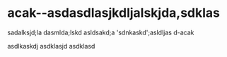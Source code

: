 # acak--asdasdlasjkdljalskjda,sdklas

sadalksjd;la
dasmlda;lskd
asldsakd;a
'sdnkaskd';asldljas
d-acak


asdlkaskdj
asdklasjd
asdklasd